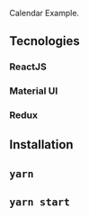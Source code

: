 Calendar Example.

## Tecnologies

### ReactJS
### Material UI
### Redux

## Installation

## `yarn`
## `yarn start`